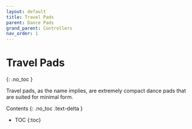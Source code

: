 ```yaml
---
layout: default
title: Travel Pads
parent: Dance Pads
grand_parent: Controllers
nav_order: 1
---
```


# Travel Pads
{: .no_toc }

Travel pads, as the name implies, are extremely compact dance pads that are suited for minimal form.

Contents
{: .no_toc .text-delta }

- TOC
{:toc}